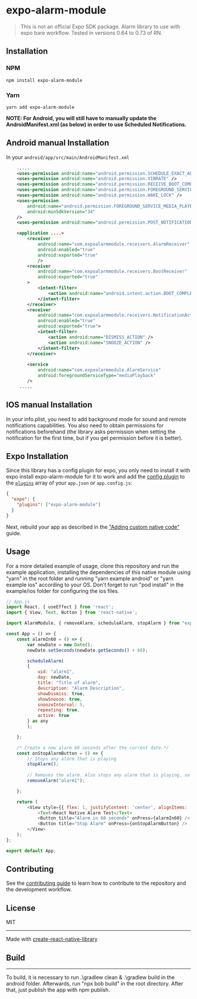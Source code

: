# expo-alarm-module
> This is not an official Expo SDK package.
Alarm library to use with expo bare workflow.
Tested in versions 0.64 to 0.73 of RN.
## Installation

### NPM

```
npm install expo-alarm-module
```

### Yarn

```
yarn add expo-alarm-module
```

**NOTE: For Android, you will still have to manually update the AndroidManifest.xml (as below) in order to use Scheduled Notifications.**

## Android manual Installation

In your `android/app/src/main/AndroidManifest.xml`

```xml
    .....
    <uses-permission android:name="android.permission.SCHEDULE_EXACT_ALARM" />
    <uses-permission android:name="android.permission.VIBRATE" />
    <uses-permission android:name="android.permission.RECEIVE_BOOT_COMPLETED" />
    <uses-permission android:name="android.permission.FOREGROUND_SERVICE" />
    <uses-permission android:name="android.permission.WAKE_LOCK" />
    <uses-permission
        android:name="android.permission.FOREGROUND_SERVICE_MEDIA_PLAYBACK"
        android:minSdkVersion="34" 
    />
    <uses-permission android:name="android.permission.POST_NOTIFICATIONS" />

    <application ....>
        <receiver
            android:name="com.expoalarmmodule.receivers.AlarmReceiver"
            android:enabled="true"
            android:exported="true"
            />
        <receiver
            android:name="com.expoalarmmodule.receivers.BootReceiver"
            android:exported="true"
        >
            <intent-filter>
                <action android:name="android.intent.action.BOOT_COMPLETED" />
            </intent-filter>
        </receiver>
        <receiver
            android:name="com.expoalarmmodule.receivers.NotificationActionReceiver"
            android:enabled="true"
            android:exported="true">
            <intent-filter>
                <action android:name="DISMISS_ACTION" />
                <action android:name="SNOOZE_ACTION" />
            </intent-filter>
        </receiver>
        
        <service 
            android:name="com.expoalarmmodule.AlarmService" 
            android:foregroundServiceType="mediaPlayback"
        />
     .....
```

## IOS manual Installation

In your info.plist, you need to add background mode for sound and remote notifications capabilities.
You also need to obtain permissions for notifications beforehand (the library asks permission when setting the notification for the first time, but if you get permission before it is better).

## Expo Installation
Since this library has a config plugin for expo, you only need to install it with expo install expo-alarm-module for it to work and add the [config plugin](https://docs.expo.io/guides/config-plugins/) to the [`plugins`](https://docs.expo.io/versions/latest/config/app/#plugins) array of your `app.json` or `app.config.js`:

```json
{
  "expo": {
    "plugins": ["expo-alarm-module"]
  }
}
```

Next, rebuild your app as described in the ["Adding custom native code"](https://docs.expo.io/workflow/customizing/) guide.



## Usage

For a more detailed example of usage, clone this repository and run the example application, installing the dependencies of this native module using "yarn" in the root folder and running "yarn example android" or "yarn example ios" according to your OS.
Don't forget to run "pod install" in the example/ios folder for configuring the ios files.

```js
// App.js
import React, { useEffect } from 'react';
import { View, Text, Button } from 'react-native';

import AlarmModule, { removeAlarm, scheduleAlarm, stopAlarm } from "expo-alarm-module";

const App = () => {
    const alarmIn60 = () => {
        var newDate = new Date();
        newDate.setSeconds(newDate.getSeconds() + 60);

        scheduleAlarm(
        {
            uid: "alarm1",
            day: newDate,
            title: "Title of alarm",
            description: "Alarm Description", 
            showDismiss: true,       
            showSnooze: true, 
            snoozeInterval: 5,
            repeating: true,
            active: true
        } as any
        );

    };

    /* Create a new alarm 60 seconds after the current date.*/
    const onStopAlarmButton = () => {
        // Stops any alarm that is playing
        stopAlarm();
        
        // Removes the alarm. Also stops any alarm that is playing, so the above function stopAlarm is redundant.
        removeAlarm("alarm1");

    };

    return (
        <View style={{ flex: 1, justifyContent: 'center', alignItems: 'center' }}>
            <Text>React Native Alarm Test</Text>
            <Button title="Alarm in 60 seconds" onPress={alarmIn60} />
            <Button title="Stop Alarm" onPress={onStopAlarmButton} />
        </View>
    );
};

export default App;
```

## Contributing

See the [contributing guide](CONTRIBUTING.md) to learn how to contribute to the repository and the development workflow.

## License

MIT

---

Made with [create-react-native-library](https://github.com/callstack/react-native-builder-bob)

## Build

---

To build, it is necessary to run .\gradlew clean & .\gradlew build in the android folder.
Afterwards, run "npx bob build" in the root directory. 
After that, just publish the app with npm publish.
